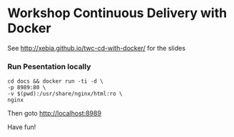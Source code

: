 # Workshop Continuous Delivery with Docker

See http://xebia.github.io/twc-cd-with-docker/ for the slides

### Run Pesentation locally 

```
cd docs && docker run -ti -d \
-p 8989:80 \
-v $(pwd):/usr/share/nginx/html:ro \
nginx
```

Then goto [http://localhost:8989](http://localhost:8989)

Have fun!
